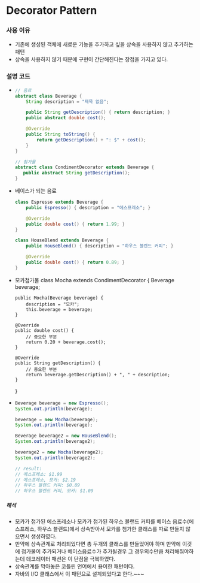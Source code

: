 # Decorator Pattern
### 사용 이유
* 기존에 생성된 객체에 새로운 기능을 추가하고 싶을 상속을 사용하지 않고 추가하는 패턴
* 상속을 사용하지 않기 때문에 구현이 간단해진다는 장점을 가지고 있다.
### 설명 코드
* ```java
  // 음료
  abstract class Beverage {
      String description = "제목 없음";

      public String getDescription() { return description; }
      public abstract double cost();

      @Override
      public String toString() {
          return getDescription() + ": $" + cost();
      }
  }

  // 첨가물
  abstract class CondimentDecorator extends Beverage {
     public abstract String getDescription();
  }
* 베이스가 되는 음료
  ```java
  class Espresso extends Beverage {
      public Espresso() { description = "에스프레소"; }

      @Override
      public double cost() { return 1.99; }
  }

  class HouseBlend extends Beverage {
      public HouseBlend() { description = "하우스 블렌드 커피"; }

      @Override
      public double cost() { return 0.89; }
  }
* 모카첨가물
  class Mocha extends CondimentDecorator {
      Beverage beverage;

      public Mocha(Beverage beverage) {
          description = "모카";
          this.beverage = beverage;
      }

      @Override
      public double cost() {
          // 중요한 부분
          return 0.20 + beverage.cost();
      }

      @Override
      public String getDescription() {
          // 중요한 부분
          return beverage.getDescription() + ", " + description;
      }
  }
* ```java
  Beverage beverage = new Espresso();
  System.out.println(beverage);

  beverage = new Mocha(beverage);
  System.out.println(beverage);

  Beverage beverage2 = new HouseBlend();
  System.out.println(beverage2);

  beverage2 = new Mocha(beverage2);
  System.out.println(beverage2);

  // result:
  // 에스프레소: $1.99
  // 에스프레소, 모카: $2.19
  // 하우스 블렌드 커피: $0.89
  // 하우스 블렌드 커피, 모카: $1.09
##### 해석
* 모카가 첨가된 에스프레소나 모카가 첨가된 하우스 블랜드 커피를 베이스 음료수(에스프레소, 하우스 블랜드)에서 상속받아서 모카를 첨가한 클래스를 따로 만들지 않으면서 생성하였다.
* 만약에 상속관계로 처리되었다면 총 두개의 클래스를 만들었어야 하며 만약에 이것에 첨가물이 추가되거나 베이스음료수가 추가될경우 그 경우의수만큼 처리해줘야하는데 데코레이터 패션은 이 단점을 극복하였다.
* 상속관계를 막아놓은 코틀린 언어에서 용이한 패턴이다.
* 자바의 I/O 클래스에서 이 패턴으로 설계되었다고 한다.~~~
